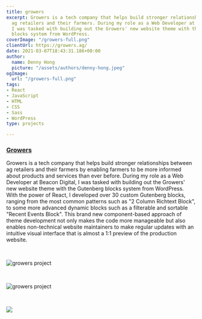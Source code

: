 ```yaml
---
title: growers
excerpt: Growers is a tech company that helps build stronger relationships between
  ag retailers and their farmers. During my role as a Web Developer at Beacon Digital,
  I was tasked with building out the Growers' new website theme with the Gutenberg
  blocks system from WordPress.
coverImage: "/growers-full.png"
clientUrl: https://growers.ag/
date: 2021-03-07T18:43:31.186+00:00
author:
  name: Denny Hong
  picture: "/assets/authors/denny-hong.jpeg"
ogImage:
  url: "/growers-full.png"
tags:
- React
- JavaScript
- HTML
- CSS
- Sass
- WordPress
type: projects

---
```

### [Growers](https://growers.ag/ "Growers")

Growers is a tech company that helps build stronger relationships between ag retailers and their farmers by enabling farmers to be more informed about products and services than ever before. During my role as a Web Developer at Beacon Digital, I was tasked with building out the Growers' new website theme with the Gutenberg blocks system from WordPress. With the power of React, I developed over 30 custom Gutenberg blocks, ranging from the most common patterns such as "2 Column Richtext Block", to some more advanced dynamic blocks such as a filterable and sortable "Recent Events Block". This brand new component-based approach of theme development not only makes the code more manageable but also enables non-technical website maintainers to make regular updates with an intuitive visual interface that is almost a 1:1 preview of the production website.

<br>

![growers project](/growers1.png "growers project")

<br>

![growers project](/growers2.png "growers project")

<br>

![](/growers3-1.png)